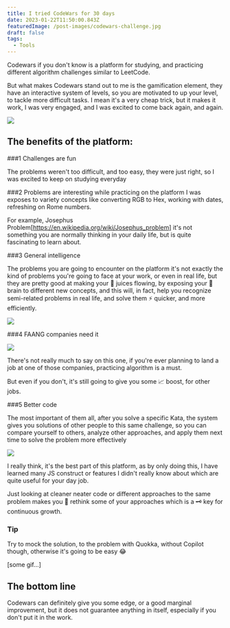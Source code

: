 ```yaml
---
title: I tried CodeWars for 30 days
date: 2023-01-22T11:50:00.843Z
featuredImage: /post-images/codewars-challenge.jpg
draft: false
tags:
  - Tools
---
```


Codewars if you don't know is a platform for studying, and practicing different algorithm challenges similar to LeetCode.

But what makes Codewars stand out to me is the gamification element, they have an interactive system of levels, so you are motivated to up your level, to tackle more difficult tasks. I mean it's a very cheap trick, but it makes it work, I was very engaged, and I was excited to come back again, and again.

![](/post-images/codewars-kata.jpg)

## The benefits of the platform:

###1 Challenges are fun

The problems weren't too difficult, and too easy, they were just right, so I was excited to keep on studying everyday

###2 Problems are interesting while practicing on the platform I was exposes to variety concepts like converting RGB to Hex, working with dates, refreshing on Rome numbers.

For example, Josephus Problem[https://en.wikipedia.org/wiki/Josephus_problem] it's not something you are normally thinking in your daily life, but is quite fascinating to learn about.

###3 General intelligence

The problems you are going to encounter on the platform it's not exactly the kind of problems you're going to face at your work, or even in real life, but they are pretty good at making your 🥤 juices flowing, by exposing your 🧠 brain to different new concepts, and this will, in fact, help you recognize semi-related problems in real life, and solve them ⚡ quicker, and more efficiently.

![](/post-images/codewars-chocolate.png)

###4 FAANG companies need it

![](/post-images/codewars-faang.png)

There's not really much to say on this one, if you're ever planning to land a job at one of those companies, practicing algorithm is a must.

But even if you don't, it's still going to give you some 📈 boost, for other jobs.

###5 Better code

The most important of them all, after you solve a specific Kata, the system gives you solutions of other people to this same challenge, so you can compare yourself to others, analyze other approaches, and apply them next time to solve the problem more effectively

![](/post-images/codewars-good-and-bad-code.png)

I really think, it's the best part of this platform, as by only doing this, I have learned many JS construct or features I didn't really know about which are quite useful for your day job.

Just looking at cleaner neater code or different approaches to the same problem makes you 🤔 rethink some of your approaches which is a 🗝 key for continuous growth.

### Tip

Try to mock the solution, to the problem with Quokka, without Copilot though, otherwise it's going to be easy 😂

[some gif...]

## The bottom line

Codewars can definitely give you some edge, or a good marginal improvement, but it does not guarantee anything in itself, especially if you don't put it in the work.
